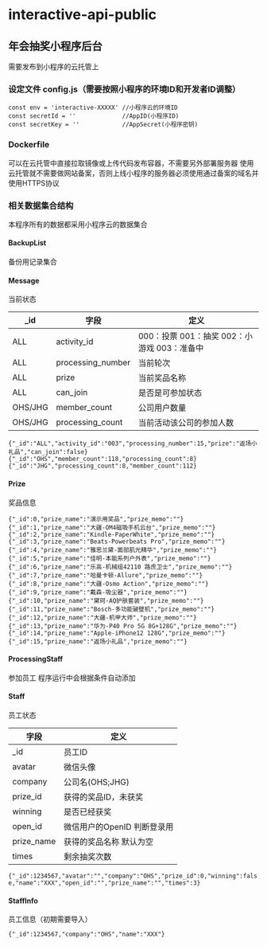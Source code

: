 # interactive-api-public
## 年会抽奖小程序后台
需要发布到小程序的云托管上
### 设定文件 config.js（需要按照小程序的环境ID和开发者ID调整）
```
const env = 'interactive-XXXXX' //小程序云的环境ID
const secretId = ''				//AppID(小程序ID)
const secretKey = ''			//AppSecret(小程序密钥)
```

### Dockerfile
可以在云托管中直接拉取镜像或上传代码发布容器，不需要另外部署服务器
使用云托管就不需要做网站备案，否则上线小程序的服务器必须使用通过备案的域名并使用HTTPS协议

### 相关数据集合结构
本程序所有的数据都采用小程序云的数据集合

#### BackupList
备份用记录集合

#### Message
当前状态

\_id|字段|定义
-|-|-
ALL|activity_id|000：投票 001：抽奖 002：小游戏 003：准备中
ALL|processing_number|当前轮次
ALL|prize|当前奖品名称
ALL|can_join|是否是可参加状态
OHS\/JHG|member_count|公司用户数量
OHS\/JHG|processing_count|当前活动该公司的参加人数

```
{"_id":"ALL","activity_id":"003","processing_number":15,"prize":"返场小礼品","can_join":false}
{"_id":"OHS","member_count":118,"processing_count":8}
{"_id":"JHG","processing_count":8,"member_count":112}
```

#### Prize
奖品信息
```
{"_id":0,"prize_name":"演示用奖品","prize_memo":""}
{"_id":1,"prize_name":"大疆-OM4磁吸手机云台","prize_memo":""}
{"_id":2,"prize_name":"Kindle-PaperWhite","prize_memo":""}
{"_id":3,"prize_name":"Beats-Powerbeats Pro","prize_memo":""}
{"_id":4,"prize_name":"雅思兰黛-面部肌光精华","prize_memo":""}
{"_id":5,"prize_name":"佳明-本能系列户外表","prize_memo":""}
{"_id":6,"prize_name":"乐高-机械组42110 路虎卫士","prize_memo":""}
{"_id":7,"prize_name":"哈曼卡顿-Allure","prize_memo":""}
{"_id":8,"prize_name":"大疆-Osmo Action","prize_memo":""}
{"_id":9,"prize_name":"戴森-吸尘器","prize_memo":""}
{"_id":10,"prize_name":"黛珂-AQ护肤套装","prize_memo":""}
{"_id":11,"prize_name":"Bosch-多功能破壁机","prize_memo":""}
{"_id":12,"prize_name":"大疆-机甲大师","prize_memo":""}
{"_id":13,"prize_name":"华为-P40 Pro 5G 8G+128G","prize_memo":""}
{"_id":14,"prize_name":"Apple-iPhone12 128G","prize_memo":""}
{"_id":15,"prize_name":"返场小礼品","prize_memo":""}
```

#### ProcessingStaff
参加员工 程序运行中会根据条件自动添加

#### Staff
员工状态

字段|定义
-|-
_id|员工ID
avatar|微信头像
company|公司名(OHS;JHG)
prize_id|获得的奖品ID，未获奖
winning|是否已经获奖
open_id|微信用户的OpenID 判断登录用
prize_name|获得的奖品名称 默认为空
times|剩余抽奖次数

`{"_id":1234567,"avatar":"","company":"OHS","prize_id":0,"winning":false,"name":"XXX","open_id":"","prize_name":"","times":3}`


#### StaffInfo
员工信息（初期需要导入）

`{"_id":1234567,"company":"OHS","name":"XXX"}`
